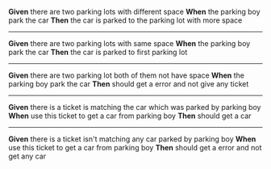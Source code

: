 **Given** there are two parking lots with different space
**When** the parking boy park the car
**Then** the car is parked to the parking lot with more space

---
**Given** there are two parking lots with same space
**When** the parking boy park the car
**Then** the car is parked to first parking lot

---
**Given** there are two parking lot both of them not have space
**When** the parking boy park the car
**Then** should get a error and not give any ticket

---
**Given** there is a ticket is matching the car which was parked by parking boy 
**When** use this ticket to get a car from parking boy
**Then** should get a car

---
**Given** there is a ticket isn't matching any car parked by parking boy 
**When** use this ticket to get a car from parking boy
**Then** should get a error and not get any car
